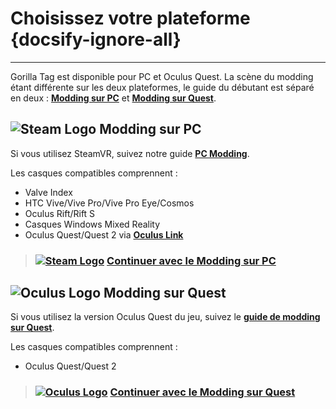 # Choisissez votre plateforme {docsify-ignore-all}
---

Gorilla Tag est disponible pour PC et Oculus Quest. La scène du modding étant différente sur les deux plateformes, le guide du débutant est séparé en deux : [**Modding sur PC**](pc-guide) et [**Modding sur Quest**](quest-guide).

## ![Steam Logo](https://icongr.am/simple/steam.svg?color=A9A9A9&size=24)&nbsp;Modding sur PC

Si vous utilisez SteamVR, suivez notre guide [**PC Modding**](pc-guide).

Les casques compatibles comprennent :

- Valve Index
- HTC Vive/Vive Pro/Vive Pro Eye/Cosmos
- Oculus Rift/Rift S
- Casques Windows Mixed Reality
- Oculus Quest/Quest 2 via [**Oculus Link**](https://support.oculus.com/444256562873335/)

> ### [![Steam Logo](https://icongr.am/simple/steam.svg?color=A9A9A9&size=18.72)](pc-guide)&nbsp;[**Continuer avec le Modding sur PC**](pc-guide)

## ![Oculus Logo](https://icongr.am/simple/oculus.svg?color=A9A9A9&size=24)&nbsp;Modding sur Quest

Si vous utilisez la version Oculus Quest du jeu, suivez le [**guide de modding sur Quest**](quest-guide).

Les casques compatibles comprennent :

- Oculus Quest/Quest 2

> ### [![Oculus Logo](https://icongr.am/simple/oculus.svg?color=A9A9A9&size=18.72)]()&nbsp;[**Continuer avec le Modding sur Quest**](quest-guide)
